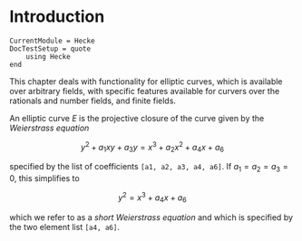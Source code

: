 # Introduction

```@meta
CurrentModule = Hecke
DocTestSetup = quote
    using Hecke
end

```

This chapter deals with functionality for elliptic curves, which is available over arbitrary fields, with
specific features available for curvers over the rationals and number fields, and finite fields.

An elliptic curve $E$ is the projective closure of the curve given by the *Weierstrass equation*
```math
y^2 + a_1 x y + a_3 y = x^3 + a_2 x^2 + a_4 x + a_6
```
specified by the list of coefficients `[a1, a2, a3, a4, a6]`. If $a_1 = a_2 = a_3 = 0$, this simplifies
to
```math
y^2 = x^3 + a_4 x + a_6
```
which we refer to as a *short Weierstrass equation* and which is specified by the two element list `[a4, a6]`.
